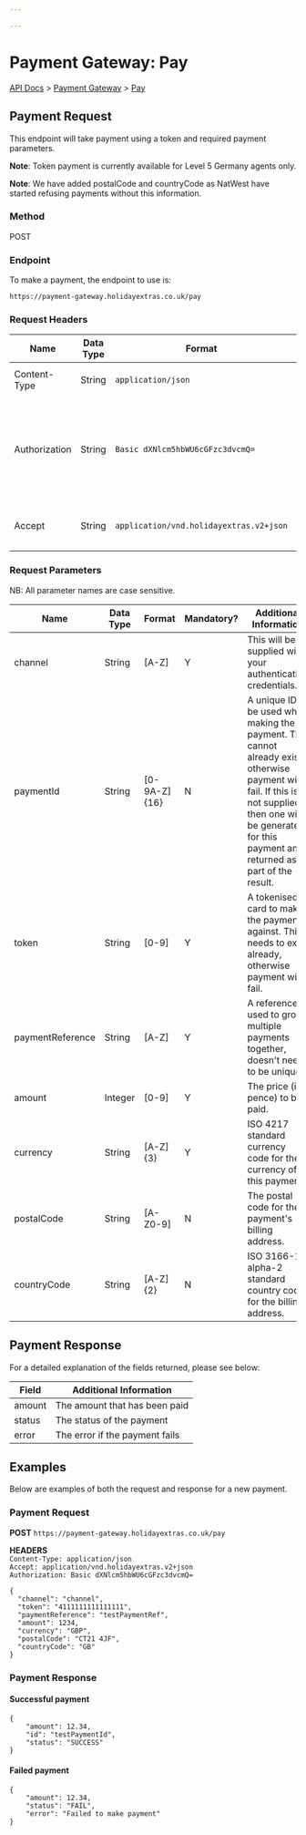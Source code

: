 ```yaml
---

---
```


# Payment Gateway: Pay

[API Docs](/) > [Payment Gateway](/payment-gateway/) > [Pay](/payment-gateway/v2/pay)

## Payment Request

This endpoint will take payment using a token and required payment parameters.

**Note**: Token payment is currently available for Level 5 Germany agents only.

**Note**: We have added postalCode and countryCode as NatWest have started refusing payments without this information.

### Method

POST

### Endpoint

To make a payment, the endpoint to use is:

```
https://payment-gateway.holidayextras.co.uk/pay
```

### Request Headers

| Name  | Data Type | Format | Mandatory? | Additional Information |
| ----  | --------- | ------ | ---------- | ---------------------- |
| Content-Type | String | `application/json` | Y | This should always be `application/json` |
| Authorization   | String | `Basic dXNlcm5hbWU6cGFzc3dvcmQ=` | Y | Base64 encoded string for the `username:password` credentials which will be created and provided to you. This header is required with every request.|
| Accept | String | `application/vnd.holidayextras.v2+json` | N | To use a different version please provide a different value. |

### Request Parameters

NB: All parameter names are case sensitive.

 | Name  | Data Type | Format | Mandatory? | Additional Information |
 | ----  | --------- | ------ | ---------- | ---------------------- |
 | channel | String | [A-Z] | Y | This will be supplied with your authentication credentials. |
 | paymentId | String | [0-9A-Z]{16} | N | A unique ID to be used when making the payment. This cannot already exist otherwise payment will fail. If this is not supplied, then one will be generated for this payment and returned as part of the result. |
 | token   | String | [0-9] | Y | A tokenised card to make the payment against. This needs to exist already, otherwise payment will fail. |
 | paymentReference | String | [A-Z] | Y | A reference used to group multiple payments together, doesn't need to be unique. |
 | amount | Integer | [0-9] | Y | The price (in pence) to be paid. |
 | currency | String | [A-Z]{3} | Y | ISO 4217 standard currency code for the currency of this payment |
 | postalCode | String | [A-Z0-9] | N | The postal code for the payment's billing address. |
 | countryCode | String | [A-Z]{2} | N | ISO 3166-1 alpha-2 standard country code for the billing address. |


## Payment Response

For a detailed explanation of the fields returned, please see below:

 | Field | Additional Information |
 | ----- | ---------------------- |
 | amount | The amount that has been paid |
 | status | The status of the payment |
 | error | The error if the payment fails |

## Examples

Below are examples of both the request and response for a new payment.

### Payment Request

**POST**  `https://payment-gateway.holidayextras.co.uk/pay`

**HEADERS** <br />
`Content-Type: application/json` <br />
`Accept: application/vnd.holidayextras.v2+json` <br />
`Authorization: Basic dXNlcm5hbWU6cGFzc3dvcmQ=`

```
{
  "channel": "channel",
  "token": "4111111111111111",
  "paymentReference": "testPaymentRef",
  "amount": 1234,
  "currency": "GBP",
  "postalCode": "CT21 4JF",
  "countryCode": "GB"
}
```

### Payment Response


#### Successful payment

```
{
    "amount": 12.34,
    "id": "testPaymentId",
    "status": "SUCCESS"
}
```

#### Failed payment

```
{
    "amount": 12.34,
    "status": "FAIL",
    "error": "Failed to make payment"
}
```

